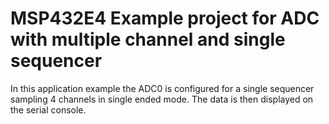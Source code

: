 # MSP432E4 Example project for ADC with multiple channel and single sequencer

In this application example the ADC0 is configured for a single sequencer 
 sampling 4 channels in single ended mode. The data is then displayed on the 
 serial console.